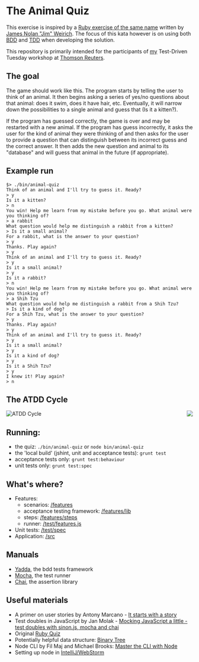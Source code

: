 # The Animal Quiz

This exercise is inspired by a [Ruby exercise of the same name](http://rubyquiz.com/quiz15.html)
written by [James Nolan "Jim" Weirich](http://en.wikipedia.org/wiki/Jim_Weirich). The focus of this kata however is on using both
[BDD](http://en.wikipedia.org/wiki/Behavior-driven_development) and
[TDD](http://en.wikipedia.org/wiki/Test-driven_development) when developing the solution.

This repository is primarily intended for the participants of [my](http://smartcodeltd.co.uk/) Test-Driven Tuesday workshop at [Thomson Reuters](http://thomsonreuters.com/).

## The goal

The game should work like this. The program starts by telling the user to think of an animal.
It then begins asking a series of yes/no questions about that animal: does it swim, does it have hair, etc.
Eventually, it will narrow down the possibilities to a single animal and guess that (Is it a kitten?).

If the program has guessed correctly, the game is over and may be restarted with a new animal.
If the program has guess incorrectly, it asks the user for the kind of animal they were thinking of and then asks
for the user to provide a question that can distinguish between its incorrect guess and the correct answer.
It then adds the new question and animal to its "database" and will guess that animal in the future (if appropriate).

## Example run
```
$> ./bin/animal-quiz
Think of an animal and I'll try to guess it. Ready? 
> y
Is it a kitten? 
> n
You win! Help me learn from my mistake before you go. What animal were you thinking of? 
> a rabbit
What question would help me distinguish a rabbit from a kitten? 
> Is it a small animal?
For a rabbit, what is the answer to your question?
> y
Thanks. Play again?
> y
Think of an animal and I'll try to guess it. Ready? 
> y
Is it a small animal?
> y
Is it a rabbit?
> n
You win! Help me learn from my mistake before you go. What animal were you thinking of? 
> a Shih Tzu
What question would help me distinguish a rabbit from a Shih Tzu? 
> Is it a kind of dog?
For a Shih Tzu, what is the answer to your question?
> y
Thanks. Play again?
> y
Think of an animal and I'll try to guess it. Ready? 
> y
Is it a small animal?
> y
Is it a kind of dog?
> y
Is it a Shih Tzu?
> y
I knew it! Play again?
> n
```

## The ATDD Cycle
![ATDD Cycle](http://i.stack.imgur.com/g5XkI.png)
<a href="http://www.amazon.co.uk/gp/product/0321503627/ref=as_li_ss_il?ie=UTF8&camp=1634&creative=19450&creativeASIN=0321503627&linkCode=as2&tag=smartcode-21"><img align="right" border="0" src="http://ws-eu.amazon-adsystem.com/widgets/q?_encoding=UTF8&ASIN=0321503627&Format=_SL250_&ID=AsinImage&MarketPlace=GB&ServiceVersion=20070822&WS=1&tag=smartcode-21" ></a><img src="http://ir-uk.amazon-adsystem.com/e/ir?t=smartcode-21&l=as2&o=2&a=0321503627" width="1" height="1" border="0" alt="" style="border:none !important; margin:0px !important;" />

## Running:

* the quiz: `./bin/animal-quiz` or `node bin/animal-quiz`
* the 'local build' (jshint, unit and acceptance tests): `grunt test`
* acceptance tests only: `grunt test:behaviour`
* unit tests only: `grunt test:spec`

## What's where?

* Features: 
  * scenarios: [/features](https://github.com/jan-molak/animal-quiz/tree/master/features)
  * acceptance testing framework: [/features/lib](https://github.com/jan-molak/animal-quiz/tree/master/features/lib)
  * steps: [/features/steps](https://github.com/jan-molak/animal-quiz/tree/master/features/steps)
  * runner: [/test/features.js](https://github.com/jan-molak/animal-quiz/tree/master/test/features.js)
* Unit tests: [/test/spec](https://github.com/jan-molak/animal-quiz/tree/master/test/spec)
* Application: [/src](https://github.com/jan-molak/animal-quiz/tree/master/src)

## Manuals

* [Yadda](https://github.com/acuminous/yadda), the bdd tests framework
* [Mocha](http://visionmedia.github.io/mocha/), the test runner
* [Chai](http://chaijs.com/api/bdd/), the assertion library

## Useful materials

* A primer on user stories by Antony Marcano - [It starts with a story](http://antonymarcano.com/blog/2014/05/it-starts-with-a-story/)
* Test doubles in JavaScript by Jan Molak - [Mocking JavaScript a little - test doubles with sinon.js, mocha and chai](http://smartcodeltd.co.uk/blog/2014/07/22/mocking-javascript-a-little-test-doubles-with-sinonjs-mocha-and-chai/)
* Original [Ruby Quiz](http://rubyquiz.com/quiz15.html)
* Potentially helpful data structure: [Binary Tree](http://en.wikipedia.org/wiki/Binary_tree)
* Node CLI by Fil Maj and Michael Brooks: [Master the CLI with Node](http://michaelbrooks.ca/deck/jsconf2013/#/)
* Setting up node in [IntelliJ/WebStorm](http://www.jetbrains.com/idea/webhelp/node-js-and-npm.html)
